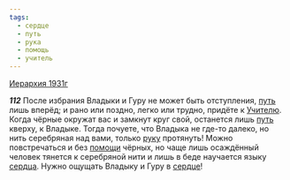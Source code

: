 ```yaml
---
tags:
  - сердце
  - путь
  - рука
  - помощь
  - учитель
---
```


[Иерархия 1931г](https://127.0.0.1:4002/agni/1931)

___112___
После избрания Владыки и Гуру не может быть отступления, [путь](../../../tags/#путь) лишь вперёд; и рано или поздно, легко или трудно, придёте к [Учителю](../../../tags/#учитель). Когда чёрные окружат вас и замкнут круг свой, останется лишь [путь](../../../tags/#путь) кверху, к Владыке. Тогда почуете, что Владыка не где-то далеко, но нить серебряная над вами, только [руку](../../../tags/#рука) протянуть! Можно повстречаться и без [помощи](../../../tags/#помощь) чёрных, но чаще лишь осаждённый человек тянется к серебряной нити и лишь в беде научается языку [сердца](../../../tags/#[сердце](../../../tags/#сердце)). Нужно ощущать Владыку и Гуру в [сердце](../../../tags/#сердце)!   

